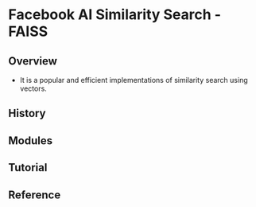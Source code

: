 # Facebook AI Similarity Search - FAISS

## Overview
- It is a popular and efficient implementations of similarity search using vectors.

## History
## Modules

## Tutorial

## Reference